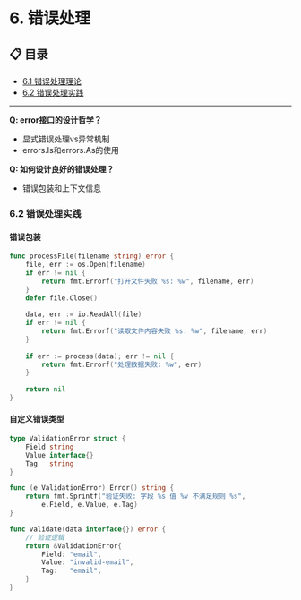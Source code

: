 # 6. 错误处理

## 📋 目录

- [6.1 错误处理理论](#61-错误处理理论)
- [6.2 错误处理实践](#62-错误处理实践)

---

**Q: error接口的设计哲学？**
- 显式错误处理vs异常机制
- errors.Is和errors.As的使用

**Q: 如何设计良好的错误处理？**
- 错误包装和上下文信息

### 6.2 错误处理实践

#### 错误包装
```go
func processFile(filename string) error {
    file, err := os.Open(filename)
    if err != nil {
        return fmt.Errorf("打开文件失败 %s: %w", filename, err)
    }
    defer file.Close()
    
    data, err := io.ReadAll(file)
    if err != nil {
        return fmt.Errorf("读取文件内容失败 %s: %w", filename, err)
    }
    
    if err := process(data); err != nil {
        return fmt.Errorf("处理数据失败: %w", err)
    }
    
    return nil
}
```

#### 自定义错误类型
```go
type ValidationError struct {
    Field string
    Value interface{}
    Tag   string
}

func (e ValidationError) Error() string {
    return fmt.Sprintf("验证失败: 字段 %s 值 %v 不满足规则 %s", 
        e.Field, e.Value, e.Tag)
}

func validate(data interface{}) error {
    // 验证逻辑
    return &ValidationError{
        Field: "email",
        Value: "invalid-email",
        Tag:   "email",
    }
}
```